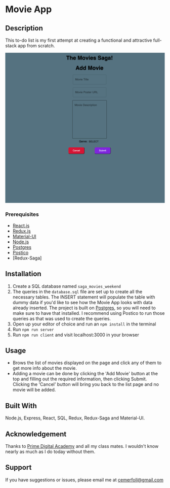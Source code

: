 # Movie App

## Description


This to-do list is my first attempt at creating a functional and attractive full-stack app from scratch.

![screenshot of the app](public/images/AppScreenshot/AddMovieScreenshot.png)

### Prerequisites

- [React.js](https://reactjs.org/)
- [Redux.js](https://redux.js.org/)
- [Material-UI](https://material-ui.com/)
- [Node.js](https://nodejs.org/en/)
- [Postgres](https://www.postgresql.org/download/)
- [Postico](https://eggerapps.at/postico/)
- [Redux-Saga]


## Installation

1. Create a SQL database named `saga_movies_weekend`
2. The queries in the `database.sql` file are set up to create all the necessary tables. The INSERT statement will populate the table with dummy data if you'd like to see how the Movie App looks with data already inserted. The project is built on [Postgres](https://www.postgresql.org/download/), so you will need to make sure to have that installed. I recommend using Postico to run those queries as that was used to create the queries.
3. Open up your editor of choice and run an `npm install` in the terminal
4. Run `npm run server`
5. Run `npm run client` and visit localhost:3000 in your browser

## Usage

- Brows the list of movies displayed on the page and click any of them to get more info about the movie.
- Adding a movie can be done by clicking the 'Add Movie' button at the top and filling out the required information, then clicking Submit. Clicking the 'Cancel' button will bring you back to the list page and no movie will be added.

## Built With

Node.js, Express, React, SQL, Redux, Redux-Saga and Material-UI.

## Acknowledgement
Thanks to [Prime Digital Academy](www.primeacademy.io) and all my class mates. I wouldn't know nearly as much as I do today without them. 

## Support
If you have suggestions or issues, please email me at cemerfoll@gmail.com